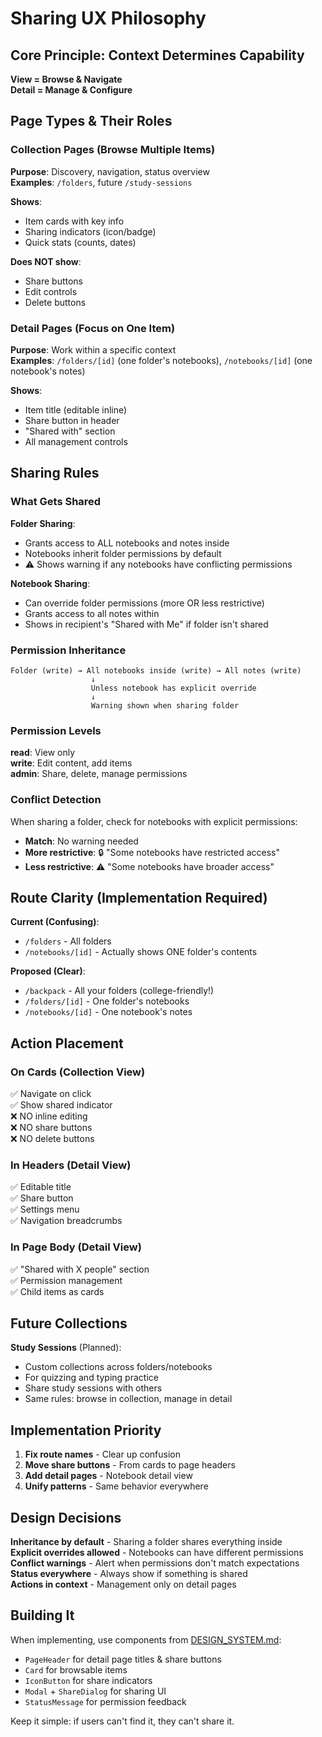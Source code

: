 # Sharing UX Philosophy

## Core Principle: Context Determines Capability

**View = Browse & Navigate**  
**Detail = Manage & Configure**

## Page Types & Their Roles

### Collection Pages (Browse Multiple Items)

**Purpose**: Discovery, navigation, status overview  
**Examples**: `/folders`, future `/study-sessions`

**Shows**:

- Item cards with key info
- Sharing indicators (icon/badge)
- Quick stats (counts, dates)

**Does NOT show**:

- Share buttons
- Edit controls
- Delete buttons

### Detail Pages (Focus on One Item)

**Purpose**: Work within a specific context  
**Examples**: `/folders/[id]` (one folder's notebooks), `/notebooks/[id]` (one notebook's notes)

**Shows**:

- Item title (editable inline)
- Share button in header
- "Shared with" section
- All management controls

## Sharing Rules

### What Gets Shared

**Folder Sharing**:

- Grants access to ALL notebooks and notes inside
- Notebooks inherit folder permissions by default
- ⚠️ Shows warning if any notebooks have conflicting permissions

**Notebook Sharing**:

- Can override folder permissions (more OR less restrictive)
- Grants access to all notes within
- Shows in recipient's "Shared with Me" if folder isn't shared

### Permission Inheritance

```
Folder (write) → All notebooks inside (write) → All notes (write)
                  ↓
                  Unless notebook has explicit override
                  ↓
                  Warning shown when sharing folder
```

### Permission Levels

**read**: View only  
**write**: Edit content, add items  
**admin**: Share, delete, manage permissions

### Conflict Detection

When sharing a folder, check for notebooks with explicit permissions:

- **Match**: No warning needed
- **More restrictive**: 🔒 "Some notebooks have restricted access"
- **Less restrictive**: ⚠️ "Some notebooks have broader access"

## Route Clarity (Implementation Required)

**Current (Confusing)**:

- `/folders` - All folders
- `/notebooks/[id]` - Actually shows ONE folder's contents

**Proposed (Clear)**:

- `/backpack` - All your folders (college-friendly!)
- `/folders/[id]` - One folder's notebooks
- `/notebooks/[id]` - One notebook's notes

## Action Placement

### On Cards (Collection View)

✅ Navigate on click  
✅ Show shared indicator  
❌ NO inline editing  
❌ NO share buttons  
❌ NO delete buttons

### In Headers (Detail View)

✅ Editable title  
✅ Share button  
✅ Settings menu  
✅ Navigation breadcrumbs

### In Page Body (Detail View)

✅ "Shared with X people" section  
✅ Permission management  
✅ Child items as cards

## Future Collections

**Study Sessions** (Planned):

- Custom collections across folders/notebooks
- For quizzing and typing practice
- Share study sessions with others
- Same rules: browse in collection, manage in detail

## Implementation Priority

1. **Fix route names** - Clear up confusion
2. **Move share buttons** - From cards to page headers
3. **Add detail pages** - Notebook detail view
4. **Unify patterns** - Same behavior everywhere

## Design Decisions

**Inheritance by default** - Sharing a folder shares everything inside  
**Explicit overrides allowed** - Notebooks can have different permissions  
**Conflict warnings** - Alert when permissions don't match expectations  
**Status everywhere** - Always show if something is shared  
**Actions in context** - Management only on detail pages

## Building It

When implementing, use components from [DESIGN_SYSTEM.md](./DESIGN_SYSTEM.md):

- `PageHeader` for detail page titles & share buttons
- `Card` for browsable items
- `IconButton` for share indicators
- `Modal` + `ShareDialog` for sharing UI
- `StatusMessage` for permission feedback

Keep it simple: if users can't find it, they can't share it.
